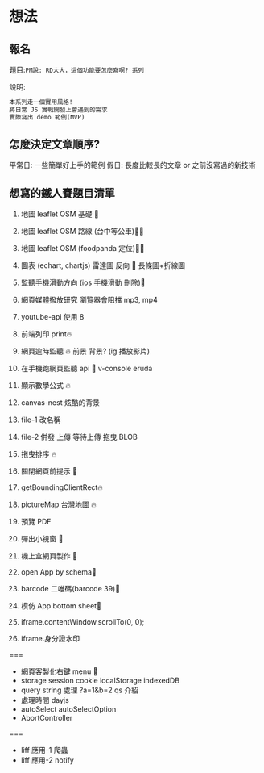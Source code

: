 # 想法

## 報名

題目:`PM說: RD大大，這個功能要怎麼寫啊? 系列`

說明:

```md
本系列走一個實用風格!
將日常 JS 實戰開發上會遇到的需求
實際寫出 demo 範例(MVP)
```

## 怎麼決定文章順序?

平常日: 一些簡單好上手的範例
假日: 長度比較長的文章 or 之前沒寫過的新技術

## 想寫的鐵人賽題目清單

1. 地圖 leaflet OSM 基礎 📗
2. 地圖 leaflet OSM 路線 (台中等公車)📗🔥
3. 地圖 leaflet OSM (foodpanda 定位)📗🔥
4. 圖表 (echart, chartjs)
   雷達圖 反向 📗
   長條圖+折線圖

5. 監聽手機滑動方向 (ios 手機滑動 刪除)📱
6. 網頁媒體撥放研究 瀏覽器會阻擋 mp3, mp4
7. youtube-api 使用 8
8. 前端列印 print🔥
9. 網頁逾時監聽 🔥
   前景 背景? (ig 播放影片)
10. 在手機跑網頁監聽 api 📱
    v-console
    eruda
11. 顯示數學公式 🔥
12. canvas-nest 炫酷的背景
13. file-1 改名稱
14. file-2 併發 上傳 等待上傳
    拖曳 BLOB
15. 拖曳排序 🔥

16. 關閉網頁前提示 📗

17. getBoundingClientRect🔥

18. pictureMap 台灣地圖 🔥
19. 預覽 PDF
20. 彈出小視窗 📗
21. 機上盒網頁製作 📱
22. open App by schema📱

23. barcode 二唯碼(barcode 39)📗
24. 模仿 App bottom sheet📱
25. iframe.contentWindow.scrollTo(0, 0);
26. iframe.身分證水印

===

- 網頁客製化右鍵 menu 📗
- storage
  session cookie localStorage indexedDB
- query string 處理
  ?a=1&b=2
  qs 介紹
- 處理時間
  dayjs
- autoSelect
  autoSelectOption
- AbortController

===

- liff 應用-1 爬蟲
- liff 應用-2 notify
